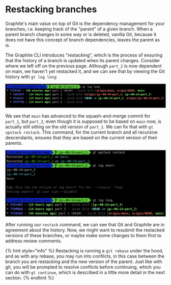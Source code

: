 # Restacking branches

Graphite's main value on top of Git is the dependency management for your branches, i.e. keeping track of the "parent" of a given branch.  When a parent branch changes in some way or is deleted, vanilla Git, because it does not have this concept of branch dependencies, leaves the parent as is.

The Graphite CLI introduces "restacking", which is the process of ensuring that the history of a branch is updated when its parent changes.  Consider where we left off on the previous page.  Although `part_2` is now dependent on main, we haven't yet restacked it, and we can see that by viewing the Git history with `gt log long`:

![log long output](<../../.gitbook/assets/image (16).png>)

We see that `main` has advanced to the squash-and-merge commit for `part_1`, but `part_2`, even though it is supposed to be based on `main` now, is actually still sitting on the old version of `part_1`.  We can fix that with `gt upstack restack`.  This command, for the current branch and all recursive descendants, ensures that they are based on the current version of their parents.

![The results of restacking](<../../.gitbook/assets/image (19).png>)

After running our `restack` command, we can see that Git and Graphite are in agreement about the history.  Now, we might want to resubmit the restacked versions of these branches, or maybe make some changes to them first to address review comments.

{% hint style="info" %}
Restacking is running a `git rebase` under the hood, and as with any rebase, you may run into conflicts, in this case between the branch you are restacking and the new version of the parent.  Just like with git, you will be prompted to resolve conflicts before continuing, which you can do with `gt continue`, which is described in a little more detail in the next section.
{% endhint %}
